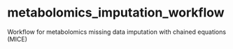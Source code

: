 # metabolomics_imputation_workflow
Workflow for metabolomics missing data imputation with chained equations (MICE)
